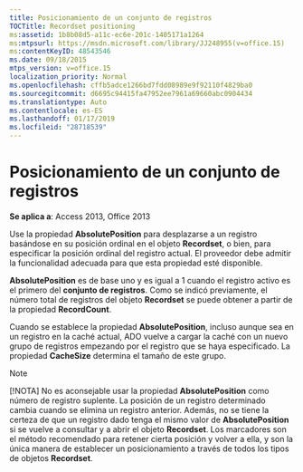 ```yaml
---
title: Posicionamiento de un conjunto de registros
TOCTitle: Recordset positioning
ms:assetid: 1b8b08d5-a11c-ec6e-201c-1405171a1264
ms:mtpsurl: https://msdn.microsoft.com/library/JJ248955(v=office.15)
ms:contentKeyID: 48543546
ms.date: 09/18/2015
mtps_version: v=office.15
localization_priority: Normal
ms.openlocfilehash: cffb5adce1266bd7fdd08989e9f92110f4829ba0
ms.sourcegitcommit: d6695c94415fa47952ee7961a69660abc0904434
ms.translationtype: Auto
ms.contentlocale: es-ES
ms.lasthandoff: 01/17/2019
ms.locfileid: "28718539"
---
```

# <a name="recordset-positioning"></a>Posicionamiento de un conjunto de registros

**Se aplica a**: Access 2013, Office 2013

Use la propiedad **AbsolutePosition** para desplazarse a un registro basándose en su posición ordinal en el objeto **Recordset**, o bien, para especificar la posición ordinal del registro actual. El proveedor debe admitir la funcionalidad adecuada para que esta propiedad esté disponible.

**AbsolutePosition** es de base uno y es igual a 1 cuando el registro activo es el primero del **conjunto de registros**. Como se indicó previamente, el número total de registros del objeto **Recordset** se puede obtener a partir de la propiedad **RecordCount**.

Cuando se establece la propiedad **AbsolutePosition**, incluso aunque sea en un registro en la caché actual, ADO vuelve a cargar la caché con un nuevo grupo de registros empezando por el registro que se haya especificado. La propiedad **CacheSize** determina el tamaño de este grupo.

> [!NOTE]
> [!NOTA] No es aconsejable usar la propiedad **AbsolutePosition** como número de registro suplente. La posición de un registro determinado cambia cuando se elimina un registro anterior. Además, no se tiene la certeza de que un registro dado tenga el mismo valor de **AbsolutePosition** si se vuelve a consultar y a abrir el objeto **Recordset**. Los marcadores son el método recomendado para retener cierta posición y volver a ella, y son la única manera de establecer un posicionamiento a través de todos los tipos de objetos **Recordset**.


